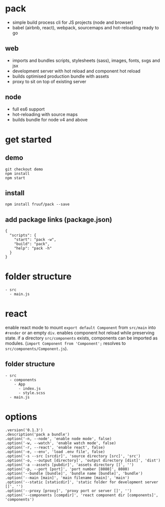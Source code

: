 # pack
- simple build process cli for JS projects (node and browser)
- babel (airbnb, react), webpack, sourcemaps and hot-reloading ready to go

## web
- imports and bundles scripts, stylesheets (sass), images, fonts, svgs and jsx
- development server with hot reload and component hot reload
- builds optimised production bundle with assets
- proxy to sit on top of existing server

## node
- full es6 support
- hot-reloading with source maps
- builds bundle for node v4 and above

# get started
## demo
    git checkout demo
    npm install
    npm start

## install
    npm install fruuf/pack --save

## add package links (package.json)

    {
      "scripts": {
        "start": "pack -w",
        "build": "pack",
        "help": "pack -h"
      }
    }

# folder structure
    - src
      - main.js

# react
enable react mode to mount `export default Component` from `src/main` into `#render` or an empty `div`.
enables component hot reload while preserving state. if a directory `src/components` exists, components can be imported as modules. (`import Component from 'Component';` resolves to `src/components/Component.js`).

## folder structure
    - src
      - components
        - App
          - index.js
          - style.scss
      - main.js

# options
    .version('0.1.3')
    .description('pack a bundle')
    .option('-n, --node', 'enable node mode', false)
    .option('-w, --watch', 'enable watch mode', false)
    .option('-r, --react', 'enable react', false)
    .option('-e, --env', 'load .env file', false)
    .option('-s --src [srcdir]', 'source directory [src]', 'src')
    .option('-o, --output [directory]', 'output directory [dist]', 'dist')
    .option('-a --assets [pubdir]', 'assets directory []', '')
    .option('-p, --port [port]', 'port number [8080]', 8080)
    .option('--bundle [bundle]', 'bundle name [bundle]', 'bundle')
    .option('--main [main]', 'main filename [main]', 'main')
    .option('--static [staticdir]', 'static folder for development server []', '')
    .option('--proxy [proxy]', 'proxy port or server []', '')
    .option('--components [compdir]', 'react component dir [components]', 'components')
